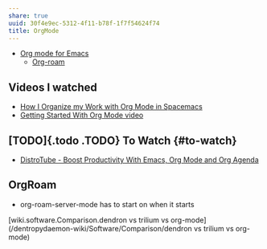 ```yaml
---
share: true
uuid: 30f4e9ec-5312-4f11-b78f-1f7f54624f74
title: OrgMode
---
```

* [Org mode for Emacs](https://orgmode.org/)
  * [Org-roam](https://www.orgroam.com/)

Videos I watched
----------------

*   [How I Organize my Work with Org Mode in Spacemacs](https://youtu.be/7ybg3vjLQJM)
*   [Getting Started With Org Mode video](https://youtu.be/SzA2YODtgK4)

\[TODO\]{.todo .TODO} To Watch {#to-watch}
------------------------------------------

*   [DistroTube - Boost Productivity With Emacs, Org Mode and Org Agenda](https://youtu.be/Ea_-TaEGa7Y)

OrgRoam
-------

*   org-roam-server-mode has to start on when it starts

[wiki.software.Comparison.dendron vs trilium vs org-mode](/dentropydaemon-wiki/Software/Comparison/dendron vs trilium vs org-mode)
